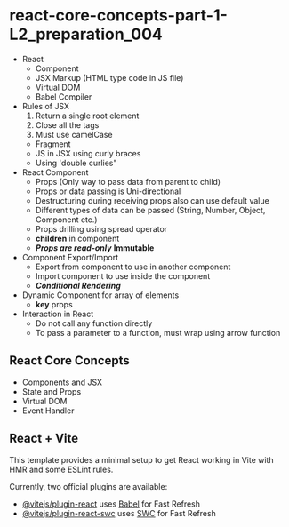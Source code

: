 # react-core-concepts-part-1-L2_preparation_004

- React
    - Component
    - JSX Markup (HTML type code in JS file)
    - Virtual DOM
    - Babel Compiler
- Rules of JSX
    1. Return a single root element
    2. Close all the tags
    3. Must use camelCase
    - Fragment
    - JS in JSX using curly braces
    - Using 'double curlies"
- React Component
    - Props (Only way to pass data from parent to child)
    - Props or data passing is Uni-directional
    - Destructuring during receiving props also can use default value
    - Different types of data can be passed (String, Number, Object, Component etc.)
    - Props drilling using spread operator
    - **children** in component
    - ***Props are read-only*** **Immutable**
- Component Export/Import
    - Export from component to use in another component
    - Import component to use inside the component
    - ***Conditional Rendering***
- Dynamic Component for array of elements
    - **key** props
- Interaction in React
    - Do not call any function directly
    - To pass a parameter to a function, must wrap using arrow function

## React Core Concepts
- Components and JSX
- State and Props
- Virtual DOM
- Event Handler



## React + Vite

This template provides a minimal setup to get React working in Vite with HMR and some ESLint rules.

Currently, two official plugins are available:

- [@vitejs/plugin-react](https://github.com/vitejs/vite-plugin-react/blob/main/packages/plugin-react/README.md) uses [Babel](https://babeljs.io/) for Fast Refresh
- [@vitejs/plugin-react-swc](https://github.com/vitejs/vite-plugin-react-swc) uses [SWC](https://swc.rs/) for Fast Refresh
